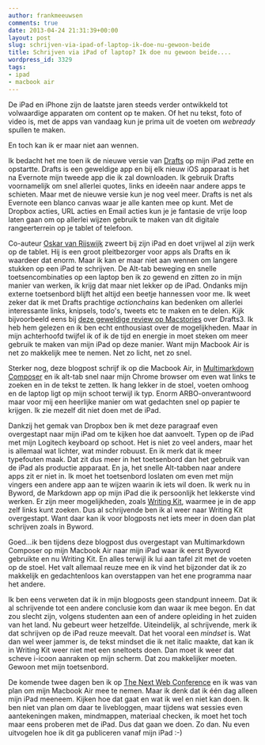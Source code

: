 ```yaml
---
author: frankmeeuwsen
comments: true
date: 2013-04-24 21:31:39+00:00
layout: post
slug: schrijven-via-ipad-of-laptop-ik-doe-nu-gewoon-beide
title: Schrijven via iPad of laptop? Ik doe nu gewoon beide....
wordpress_id: 3329
tags:
- ipad
- macbook air
---
```


De iPad en iPhone zijn de laatste jaren steeds verder ontwikkeld tot volwaardige apparaten om content op te maken. Of het nu tekst, foto of video is, met de apps van vandaag kun je prima uit de voeten om _webready_ spullen te maken.





En toch kan ik er maar niet aan wennen.





Ik bedacht het me toen ik de nieuwe versie van [Drafts](http://agiletortoise.com/drafts/) op mijn iPad zette en opstartte. Drafts is een geweldige app en bij elk nieuw iOS apparaat is het na Evernote mijn tweede app die ik zal downloaden. Ik gebruik Drafts voornamelijk om snel allerlei quotes, links en ideeën naar andere apps te schieten. Maar met de nieuwe versie kun je nog veel meer. Drafts is net als Evernote een blanco canvas waar je alle kanten mee op kunt. Met de Dropbox acties, URL acties en Email acties kun je je fantasie de vrije loop laten gaan om op allerlei wijzen gebruik te maken van dit digitale rangeerterrein op je tablet of telefoon.





Co-auteur [Oskar van Rijswijk](https://medium.com/@ovanrijswijk) zweert bij zijn iPad en doet vrijwel al zijn werk op de tablet. Hij is een groot pleitbezorger voor apps als Drafts en ik waardeer dat enorm. Maar ik kan er maar niet aan wennen om langere stukken op een iPad te schrijven. De Alt-tab beweging en snelle toetsencombinaties op een laptop ben ik zo gewend en zitten zo in mijn manier van werken, ik krijg dat maar niet lekker op de iPad. Ondanks mijn externe toetsenbord blijft het altijd een beetje hannessen voor me. Ik weet zeker dat ik met Drafts prachtige _actionchains_ kan bedenken om allerlei interessante links, knipsels, todo's, tweets etc te maken en te delen. Kijk bijvoorbeeld eens bij [deze geweldige review op Macstories](http://www.macstories.net/reviews/drafts-3-review-better-ios-automation-and-workflows/) over Drafts3. Ik heb hem gelezen en ik ben echt enthousiast over de mogelijkheden. Maar in mijn achterhoofd twijfel ik of ik de tijd en energie in moet steken om meer gebruik te maken van mijn iPad op deze manier. Want mijn Macbook Air is net zo makkelijk mee te nemen. Net zo licht, net zo snel.





Sterker nog, deze blogpost schrijf ik op die Macbook Air, in [Multimarkdown Composer](http://multimarkdown.com/) en ik alt-tab snel naar mijn Chrome browser om even wat links te zoeken en in de tekst te zetten. Ik hang lekker in de stoel, voeten omhoog en de laptop ligt op mijn schoot terwijl ik typ. Enorm ARBO-onverantwoord maar voor mij een heerlijke manier om wat gedachten snel op papier te krijgen. Ik zie mezelf dit niet doen met de iPad.





Dankzij het gemak van Dropbox ben ik met deze paragraaf even overgestapt naar mijn iPad om te kijken hoe dat aanvoelt. Typen op de iPad met mijn Logitech keyboard op schoot. Het is niet zo veel anders, maar het is allemaal wat lichter, wat minder robuust. En ik merk dat ik meer typefouten maak. Dat zit dus meer in het toetsenbord dan het gebruik van de iPad als productie apparaat. En ja, het snelle Alt-tabben naar andere apps zit er niet in. Ik moet het toetsenbord loslaten om even met mijn vingers een andere app aan te wijzen waarin ik iets wil doen. Ik werk nu in Byword, de Markdown app op mijn iPad die ik persoonlijk het lekkerste vind werken. Er zijn meer mogelijkheden, zoals [Writing Kit](https://itunes.apple.com/nl/app/writing-kit-research-write/id426208994?mt=8), waarmee je in de app zelf links kunt zoeken. Dus al schrijvende ben ik al weer naar Writing Kit overgestapt. Want daar kan ik voor blogposts net iets meer in doen dan plat schrijven zoals in Byword.





Goed…ik ben tijdens deze blogpost dus overgestapt van Multimarkdown Composer op mijn Macbook Air naar mijn iPad waar ik eerst Byword gebruikte en nu Writing Kit. En alles terwijl ik lui aan tafel zit met de voeten op de stoel. Het valt allemaal reuze mee en ik vind het bijzonder dat ik zo makkelijk en gedachtenloos kan overstappen van het ene programma naar het andere.





Ik ben eens verweten dat ik in mijn blogposts geen standpunt inneem. Dat ik al schrijvende tot een andere conclusie kom dan waar ik mee begon. En dat zou slecht zijn, volgens studenten aan een of andere opleiding in het zuiden van het land. Nu gebeurt weer hetzelfde. Uiteindelijk, al schrijvende, merk ik dat schrijven op de iPad reuze meevalt. Dat het vooral een _mindset_ is. Wat dan wel weer jammer is, de tekst mindset die ik net italic maakte, dat kan ik in Writing Kit weer niet met een sneltoets doen. Dan moet ik weer dat scheve i-icoon aanraken op mijn scherm. Dat zou makkelijker moeten. Gewoon met mijn toetsenbord.





De komende twee dagen ben ik op [The Next Web Conference](http://thenextweb.com/conference/europe/) en ik was van plan om mijn Macbook Air mee te nemen. Maar ik denk dat ik één dag alleen mijn iPad meeneem. Kijken hoe dat gaat en wat ik wel en niet kan doen. Ik ben niet van plan om daar te livebloggen, maar tijdens wat sessies even aantekeningen maken, mindmappen, materiaal checken, ik moet het toch maar eens proberen met de iPad. Dus dat gaan we doen. Zo dan. Nu even uitvogelen hoe ik dit ga publiceren vanaf mijn iPad :-)
